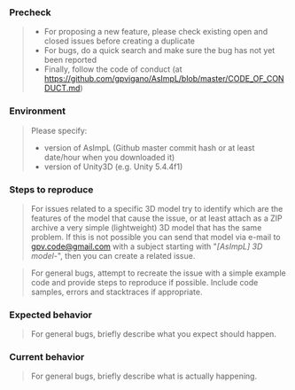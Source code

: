 ### Precheck

> * For proposing a new feature, please check existing open and closed issues before creating a duplicate
> * For bugs, do a quick search and make sure the bug has not yet been reported
> * Finally, follow the code of conduct (at <https://github.com/gpvigano/AsImpL/blob/master/CODE_OF_CONDUCT.md>)

### Environment
>Please specify:
> * version of AsImpL (Github master commit hash or at least date/hour when you downloaded it)
> * version of Unity3D (e.g. Unity 5.4.4f1)

### Steps to reproduce

> For issues related to a specific 3D model try to identify which are the features of the model that cause the issue, or at least attach as a ZIP archive a very simple (lightweight) 3D model that has the same problem. If this is not possible you can send that model via e-mail to <gpv.code@gmail.com> with a subject starting with "*[AsImpL] 3D model-*", then you can create a related issue.

> For general bugs, attempt to recreate the issue with a simple example code and provide steps to reproduce if possible. Include code samples, errors and stacktraces if appropriate.

### Expected behavior

> For general bugs, briefly describe what you expect should happen.

### Current behavior

> For general bugs, briefly describe what is actually happening.
